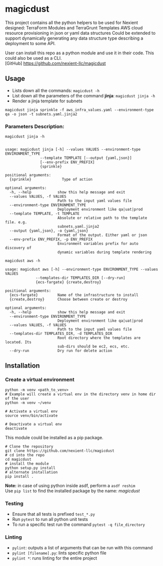 # magicdust

This project contains all the python helpers to be used for Nexient designed:
TerraForm Modules and TerraGrunt Templates
AWS cloud resource provisioning in json or yaml data structures
Could be extended to support dynamically generating any data structure type describing a deployment to some API.

User can install this repo as a python module and use it in their code. This could also be used as a CLI.
<br>[GitHub] https://github.com/nexient-llc/magicdust

## Usage
* Lists down all the commands:
`magicdust -h`
* List down all the parameters of the command __jinja__:
`magicdust jinja -h`
* Render a jinja template for subnets

```buildoutcfg
magicdust jinja sprinkle -f aws_infra_values.yaml --environment-type qa -o json -t subnets.yaml.jinja2
```

### Parameters Description:
```buildoutcfg
magicdust jinja -h
```
```buildoutcfg

usage: magicdust jinja [-h] --values VALUES --environment-type ENVIRONMENT_TYPE
                --template TEMPLATE [--output {yaml,json}]
                [--env-prefix ENV_PREFIX]
                {sprinkle}

positional arguments:
  {sprinkle}              Type of action

optional arguments:
  -h, --help            show this help message and exit
  --values VALUES, -f VALUES
                        Path to the input yaml values file
  --environment-type ENVIRONMENT_TYPE
                        Deployment environment like qa|uat|prod
  --template TEMPLATE, -t TEMPLATE
                        Absolute or relative path to the template file. e.g.
                        subnets.yaml.jinja2
  --output {yaml,json}, -o {yaml,json}
                        Format of the output. Either yaml or json
  --env-prefix ENV_PREFIX, -p ENV_PREFIX
                        Environment variables prefix for auto discovery of
                        dynamic variables during template rendering
```

```buildoutcfg
magicdust aws -h
```
```buildoutcfg
usage: magicdust aws [-h] --environment-type ENVIRONMENT_TYPE --values VALUES
              --templates-dir TEMPLATES_DIR [--dry-run]
              {ecs-fargate} {create,destroy}

positional arguments:
  {ecs-fargate}         Name of the infrastructure to install
  {create,destroy}      Choose between create or destroy

optional arguments:
  -h, --help            show this help message and exit
  --environment-type ENVIRONMENT_TYPE
                        Deployment environment like qa|uat|prod
  --values VALUES, -f VALUES
                        Path to the input yaml values file
  --templates-dir TEMPLATES_DIR, -d TEMPLATES_DIR
                        Root directory where the templates are located. Its
                        sub-dirs should be ec2, ecs, etc.
  --dry-run             Dry run for delete action
```

## Installation

### Create a virtual environment
```buildoutcfg
python -m venv <path_to_venv>
# Example will create a virtual env in the directory venv in home dir of the user
python -m venv ~/venv

# Activate a virtual env
source venv/bin/activate

# Deactivate a virtual env
deactivate
```

This module could be installed as a pip package.
```buildoutcfg
# Clone the repository
git clone https://github.com/nexient-llc/magicdust
# cd into the repo
cd magicdust
# install the module
python setup.py install
# alternate installation
pip install .
```

__Note:__ in case of using python inside asdf, perform a `asdf reshim`<br>
Use `pip list` to find the installed package by the name: _magicdust_

### Testing

- Ensure that all tests is prefixed `test_*.py`
- Run `pytest` to run all python unit tests
- To run a specific test run the command `pytest -q file_directory`

### Linting

- `pylint`: outputs a list of arguments that can be run with this command
- `pylint [filename].py`: lints specific python file
- `pylint *`: runs linting for the entire project
